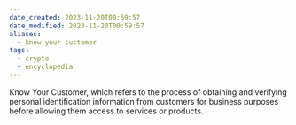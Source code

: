 ```yaml
---
date_created: 2023-11-20T00:59:57
date_modified: 2023-11-20T00:59:57
aliases:
  - know your customer
tags:
  - crypto
  - encyclopedia
---
```

Know Your Customer, which refers to the process of obtaining and verifying personal identification information from customers for business purposes before allowing them access to services or products.